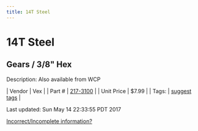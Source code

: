 ```yaml
---
title: 14T Steel
---
```


# 14T Steel
## Gears / 3/8" Hex
Description: 	Also available from WCP 

| Vendor | Vex | 
| Part # | [217-3100](http://www.vexrobotics.com/vexpro/motion/vexpro-gears/3-8-hex-bore.html) | 
| Unit Price | $7.99 | 
| Tags: | [suggest tags](https://docs.google.com/forms/d/e/1FAIpQLSeWyY8v3RgOty-MyWmh9U0iivNYN_molChYyS-0U-o-kOAv_g/viewform) | 

Last updated: Sun May 14 22:33:55 PDT 2017

 [Incorrect/Incomplete information?](https://docs.google.com/forms/d/e/1FAIpQLSeWyY8v3RgOty-MyWmh9U0iivNYN_molChYyS-0U-o-kOAv_g/viewform)